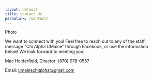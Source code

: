 ```yaml
---
layout: default
title: Contact Us
permalink: /contact/
---
```


Photo

We want to connect with you! Feel free to reach out to any of the staff, message "Chi Alpha UMaine" through Facebook, or use the information below! We look forward to meeting you!

Mac Holderfield, Director: (870) 978-0557

Email: [umainechialpha@gmail.com](mailto:umainechialpha@gmail.com)
